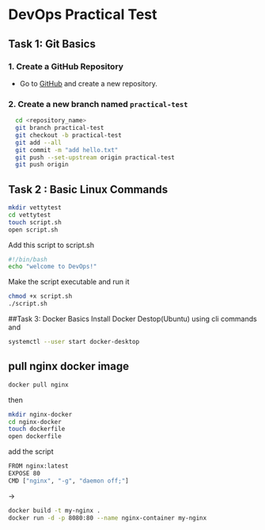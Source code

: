# DevOps Practical Test

## Task 1: Git Basics

### 1. Create a GitHub Repository

- Go to [GitHub](https://github.com/) and create a new repository.

### 2. Create a new branch named `practical-test`


```bash
  cd <repository_name>  
  git branch practical-test
  git checkout -b practical-test
  git add --all
  git commit -m "add hello.txt"
  git push --set-upstream origin practical-test
  git push origin
```
## Task 2 : Basic Linux Commands
```bash
mkdir vettytest
cd vettytest
touch script.sh
open script.sh
```
Add  this script to script.sh
```bash
#!/bin/bash
echo "welcome to DevOps!"
```
Make the script executable and run it 
```bash
chmod +x script.sh
./script.sh
```
##Task 3: Docker Basics 
Install Docker Destop(Ubuntu) using cli commands
and 
```bash
systemctl --user start docker-desktop
```
## pull nginx docker image 
```bash
docker pull nginx
```
then  
```bash
mkdir nginx-docker
cd nginx-docker
touch dockerfile
open dockerfile
```
add the script
```bash
FROM nginx:latest
EXPOSE 80
CMD ["nginx", "-g", "daemon off;"]
```
->
```bash
docker build -t my-nginx .
docker run -d -p 8080:80 --name nginx-container my-nginx
```




